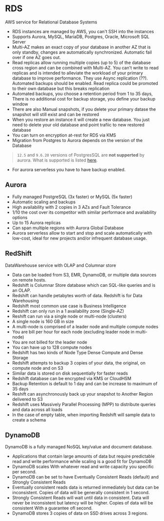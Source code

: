# RDS
AWS service for Relational Database Systems

- RDS instances are managed by AWS, you can't SSH into the instances
- Supports Aurora, MySQL, MariaDB, Postgres, Oracle, Microsoft SQL Server
- Multi-AZ makes an exact copy of your database in another AZ that is only standby, changes are automatically synchronized. Automatic fail over if one AZ goes out.
- Read replicas allow running multiple copies (up to 5) of the database cross region and can be combined with Multi-AZ. You can't write to read replicas and is intended to alleviate the workload of your primary database to improve performance. They use Async replication (??). Automated backups should be enabled. Read replica could be promoted to their own database but this breaks replication
-  Automated backups, you choose a retention period from 1 to 35 days, There is no additional cost for backup storage, you define your backup window
-  There are also Manual snapshots, if you delete your primary datase the snapshot will still exist and can be restored
-  When you restore an instance it will create a new database. You just need to delete your old database and point trafiic to new restored database
-  You can turn on encryption at-rest for RDS via KMS
- Migration from Postgres to Aurora depends on the version of the Database
> `12.5` and `9.6.20` versions of PostgresSQL are **not supperted** by aurora. What is supported is listed [here](https://docs.aws.amazon.com/AmazonRDS/latest/AuroraUserGuide/AuroraPostgreSQL.Updates.20180305.html).
- For aurora serverless you have to have backup enabled.

## Aurora
- Fully managed PostgreSQL (3x faster) or MySQL (5x faster)
- Automatic scaling and backups
- High availability with 2 copies in 3 AZs and Fault Tolerance
- 1/10 the cost over its competitor with similar performace and availability options
- Up to 15 Aurora replicas
- Can span multiple regions with Aurora Global Database
- Aurora serverless allow to start and stop and scale automatically with low-cost, ideal for new projects and/or infrequent database usage.


## RedShift
DataWarehouse service with OLAP and Columnar store
- Data can be loaded from S3, EMR, DynamoDB, or multiple data sources on remote hosts.   
- Redshift is Columnar Store database which can SQL-like queries and is an OLAP.   
- Redshift can handle petabytes worth of data. Redshift is for Data Warehousing   
- Redshift most common use case is Business Intelligence   
- Redshift can only run in a 1 availability zone (Single-AZ)   
- Reshift can run via a single node or multi-node (clusters)   
- A single node is 160 GB in size   
- A multi-node is comprised of a leader node and multiple compute nodes   
- You are bill per hour for each node (excluding leader node in multi-node)   
- You are not billed for the leader node   
- You can have up to 128 compute nodes   
- Redshift has two kinds of Node Type Dense Compute and Dense Storage   
- Redshift attempts to backup 3 copies of your data, the original, on compute node and on S3   
- Similar data is stored on disk sequentially for faster reads   
- Redshift database can be encrypted via KMS or CloudHSM   
- Backup Retention is default to 1 day and can be increase to maximum of 35 days   
- Reshift can asynchronously back up your snapshot to Another Region delivered to S3   
- Redshift uses Massively Parallel Processing (MPP) to distribute queries and data across all loads   
- ln the case of empty table, when importing Redshift will sample data to create a schema

## DynamoDB
DynamoDB is a fully managed NoSQL key/value and document database.   
- Applications that contain large amounts of data but require predictable read and write performance while scaling is a good fit for DynamoDB   
- DynamoDB scales With whatever read and write capacity you specific per second.   
- DynamoDB can be set to have Eventually Consistent Reads (default) and Strongly Consistent Reads   
- Eventually consistent reads data is returned immediately but data can be inconsistent. Copies of data will be generally consistent in 1 second.   
- Strongly Consistent Reads will wait until data in consistent. Data will never be inconsistent but latency will be higher. Copies of data will be consistent With a guarantee ofl second.   
- DynamoDB stores 3 copies of data on SSD drives across 3 regions.